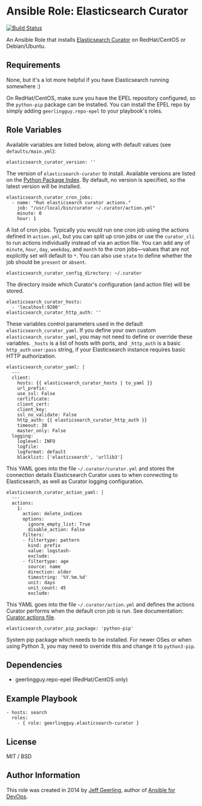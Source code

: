 # Ansible Role: Elasticsearch Curator

[![Build Status](https://travis-ci.org/geerlingguy/ansible-role-elasticsearch-curator.svg?branch=master)](https://travis-ci.org/geerlingguy/ansible-role-elasticsearch-curator)

An Ansible Role that installs [Elasticsearch Curator](https://github.com/elasticsearch/curator) on RedHat/CentOS or Debian/Ubuntu.

## Requirements

None, but it's a lot more helpful if you have Elasticsearch running somewhere :)

On RedHat/CentOS, make sure you have the EPEL repository configured, so the `python-pip` package can be installed. You can install the EPEL repo by simply adding `geerlingguy.repo-epel` to your playbook's roles.

## Role Variables

Available variables are listed below, along with default values (see `defaults/main.yml`):

    elasticsearch_curator_version: ''

The version of `elasticsearch-curator` to install. Available versions are listed on the [Python Package Index](https://pypi.org/project/elasticsearch-curator/). By default, no version is specified, so the latest version will be installed.

    elasticsearch_curator_cron_jobs:
      - name: "Run elasticsearch curator actions."
        job: "/usr/local/bin/curator ~/.curator/action.yml"
        minute: 0
        hour: 1

A list of cron jobs. Typically you would run one cron job using the actions defined in `action.yml`, but you can split up cron jobs or use the `curator_cli` to run actions individually instead of via an action file. You can add any of `minute`, `hour`, `day`, `weekday`, and `month` to the cron jobs—values that are not explicitly set will default to `*`. You can also use `state` to define whether the job should be `present` or `absent`.

    elasticsearch_curator_config_directory: ~/.curator

The directory inside which Curator's configuration (and action file) will be stored.

    elasticsearch_curator_hosts:
      - 'localhost:9200'
    elasticsearch_curator_http_auth: ''

These variables control parameters used in the default `elasticsearch_curator_yaml`. If you define your own custom `elasticsearch_curator_yaml`, you may not need to define or override these variables. `_hosts` is a list of hosts with ports, and `_http_auth` is a basic `http_auth` `user:pass` string, if your Elasticsearch instance requires basic HTTP authorization.

    elasticsearch_curator_yaml: |
      ---
      client:
        hosts: {{ elasticsearch_curator_hosts | to_yaml }}
        url_prefix:
        use_ssl: False
        certificate:
        client_cert:
        client_key:
        ssl_no_validate: False
        http_auth: {{ elasticsearch_curator_http_auth }}
        timeout: 30
        master_only: False
      logging:
        loglevel: INFO
        logfile:
        logformat: default
        blacklist: ['elasticsearch', 'urllib3']

This YAML goes into the file `~/.curator/curator.yml` and stores the connection details Elasticsearch Curator uses to when connecting to Elasticsearch, as well as Curator logging configuration.

    elasticsearch_curator_action_yaml: |
      ---
      actions:
        1:
          action: delete_indices
          options:
            ignore_empty_list: True
            disable_action: False
          filters:
          - filtertype: pattern
            kind: prefix
            value: logstash-
            exclude:
          - filtertype: age
            source: name
            direction: older
            timestring: '%Y.%m.%d'
            unit: days
            unit_count: 45
            exclude:

This YAML goes into the file `~/.curator/action.yml` and defines the actions Curator performs when the default cron job is run. See documentation: [Curator actions file](https://www.elastic.co/guide/en/elasticsearch/client/curator/current/actionfile.html).

    elasticsearch_curator_pip_package: 'python-pip'

System pip package which needs to be installed. For newer OSes or when using Python 3, you may need to override this and change it to `python3-pip`.

## Dependencies

  - geerlingguy.repo-epel (RedHat/CentOS only)

## Example Playbook

    - hosts: search
      roles:
        - { role: geerlingguy.elasticsearch-curator }

## License

MIT / BSD

## Author Information

This role was created in 2014 by [Jeff Geerling](https://www.jeffgeerling.com/), author of [Ansible for DevOps](https://www.ansiblefordevops.com/).
